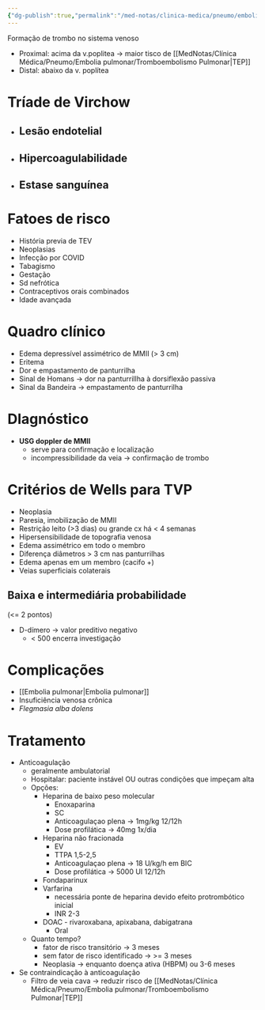 ```yaml
---
{"dg-publish":true,"permalink":"/med-notas/clinica-medica/pneumo/embolia-pulmonar/trombose-venosa-profunda/","tags":["review"]}
---
```


Formação de trombo no sistema venoso
- Proximal: acima da v.poplitea -> maior tisco de [[MedNotas/Clínica Médica/Pneumo/Embolia pulmonar/Tromboembolismo Pulmonar\|TEP]]
- Distal: abaixo da v. poplítea

# Tríade de Virchow
- ## Lesão endotelial
- ## Hipercoagulabilidade
- ## Estase sanguínea

# Fatoes de risco
- História previa de TEV
- Neoplasias
- Infecção por COVID
- Tabagismo
- Gestação
- Sd nefrótica
- Contraceptivos orais combinados
- Idade avançada

# Quadro clínico
- Edema depressível assimétrico de MMII (> 3 cm)
- Eritema
- Dor e empastamento de panturrilha
- Sinal de Homans -> dor na panturrillha à dorsiflexão passiva
- Sinal da Bandeira -> empastamento de panturrilha
# DIagnóstico
- **USG doppler de MMII**
	- serve para confirmação e localização
	- incompressibilidade da veia -> confirmação de trombo

# Critérios de Wells para TVP
- Neoplasia
- Paresia, imobilização de MMII
- Restrição leito (>3 dias) ou grande cx há < 4 semanas
- Hipersensibilidade de topografia venosa
- Edema assimétrico em todo o membro
- Diferença diâmetros > 3 cm nas panturrilhas
- Edema apenas em um membro (cacifo +)
- Veias superficiais colaterais
## Baixa e intermediária probabilidade 
(<= 2 pontos)
- D-dímero -> valor preditivo negativo
	- < 500 encerra investigação


# Complicações
- [[Embolia pulmonar\|Embolia pulmonar]]
- Insuficiência venosa crônica
- *Flegmasia alba dolens*

# Tratamento
- Anticoagulação
	- geralmente ambulatorial
	- Hospitalar: paciente instável OU outras condições que impeçam alta
	- Opções:
		- Heparina de baixo peso molecular 
			- Enoxaparina
			- SC
			- Anticoagulaçao plena -> 1mg/kg 12/12h
			- Dose profilática -> 40mg 1x/dia
		- Heparina não fracionada
			- EV
			- TTPA 1,5-2,5
			- Anticoagulaçao plena -> 18 U/kg/h em BIC
			- Dose profilática -> 5000 UI 12/12h
		- Fondaparinux
		- Varfarina
			- necessária ponte de heparina devido efeito protrombótico inicial
			- INR 2-3
		- DOAC - rivaroxabana, apixabana, dabigatrana
			- Oral
	- Quanto tempo?
		- fator de risco transitório -> 3 meses
		- sem fator de risco identificado -> >= 3 meses
		- Neoplasia -> enquanto doença ativa (HBPM) ou 3-6 meses
- Se contraindicação à anticoagulação
	- Filtro de veia cava -> reduzir risco de [[MedNotas/Clínica Médica/Pneumo/Embolia pulmonar/Tromboembolismo Pulmonar\|TEP]]
